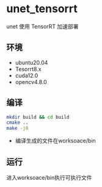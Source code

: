 # unet_tensorrt
unet 使用 TensorRT 加速部署

## 环境
- ubuntu20.04
- Tesorrt8.x
- cuda12.0
- opencv4.8.0

## 编译
```bash
mkdir build && cd build
cmake ..
make -j8
```

- 编译生成的文件在worksoace/bin

## 运行
进入worksoace/bin执行可执行文件

